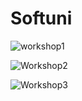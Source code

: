 # Softuni

![workshop1](https://user-images.githubusercontent.com/106478447/187047197-8fe94e1b-1b92-45c6-941b-0710439dddc6.PNG)

![Workshop2](https://user-images.githubusercontent.com/106478447/187047200-e89f140a-fd48-4852-b799-3369cad6c87e.PNG)

![Workshop3](https://user-images.githubusercontent.com/106478447/187047203-583be058-d743-4620-9a67-14b643104a3a.PNG)
